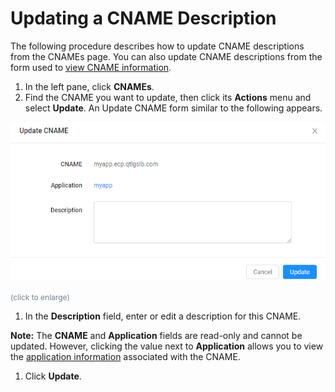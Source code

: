 <!--?xml version="1.0" encoding="utf-8"?-->

# Updating a CNAME Description

The following procedure describes how to update CNAME descriptions from the CNAMEs page. You can also update CNAME descriptions from the form used to [view CNAME information](<Viewing CNAME Information.htm>).

1. In the left pane, click **CNAMEs**.
2. Find the CNAME you want to update, then click its **Actions** menu and select **Update**. An Update CNAME form similar to the following appears.

<!-- -->

![null](</docs/resources/images/cnames/Update Application.png>)

<span style="color: #708090; font-size: 9pt;">(click to enlarge)</span>

1. In the **Description** field, enter or edit a description for this CNAME.

<!-- -->

**Note:** The **CNAME** and **Application** fields are read-only and cannot be updated. However, clicking the value next to **Application** allows you to view the [application information](</docs/portal/applications/Viewing Application Information.htm>) associated with the CNAME.

1. Click **Update**.

<!-- -->








